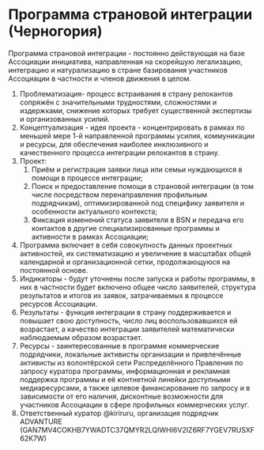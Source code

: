 Программа страновой интеграции (Черногория)
==========

Программа страновой интеграции - постоянно действующая на базе Ассоциации инициатива, направленная на скорейшую легализацию, интеграцию и натурализацию в стране базирования участников Ассоциации в частности и членов движения в целом.
1. Проблематизация- процесс встраивания в страну релокантов сопряжён с значительными трудностями, сложностями и издержками, снижение которых требует существенной экспертизы и организованных усилий.
2. Концептуализация - идея проекта - концентрировать в рамках по меньшей мере 1-й направленной программы усилия, коммуникации и ресурсы, для обеспечения наиболее инклюзивного и качественного процесса интеграции релокантов в страну.
3. Проект:
    1. Приём и регистрация заявки лица или семьи нуждающихся в помощи в процессе интеграции;
    2. Поиск и предоставление помощи в страновой интеграции (в том числе посредством перенаправления профильным подрядчикам), оптимизированной под специфику заявителя и особенности актуального контекста;
    3. Фиксация изменений статуса заявителя в BSN и передача его контактов в другие специализированные программы и активности в рамках Ассоциации;
4. Программа включает в себя совокупность данных проектных активностей, их систематизацию и увеличение в масштабах общей календарной и организационной сетки, продолжающуюся на постоянной основе.
5. Индикаторы - будут уточнены после запуска и работы программы, в них в частности будет включено общее число заявителей, структура результатов и итогов их заявок, затрачиваемых в процессе ресурсов Ассоциации.
6. Результаты - функция интеграции в страну поддерживается и повышает свою доступность, число лиц воспользовавшихся ей возрастает, а качество интеграции заявителей математически наблюдаемым образом возрастает.
7. Ресурсы - заинтересованные в программе коммерческие подрядчики, локальные активисты организации и привлечённые активисты из волонтёрской сети Распределённого Правления по запросу куратора программы, информационная и рекламная поддержка программы и её контнетной линейки доступными медиаресурсами, а также целевое финансирование по запросу и в зависимости от его наличия, дисконтные возможности для участников Ассоциации в сфере профильных коммерческих услуг.
8. Ответственный куратор @kiriruru, организация подрядчик ADVANTURE (GAN7MV4COKHB7YWADTC37QMYR2LQIWHI6V2IZ6RF7YGEV7RUSXF62K7W)
